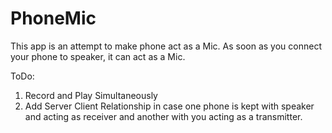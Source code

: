 # PhoneMic

This app is an attempt to make phone act as a Mic.
As soon as you connect your phone to speaker, it can act as a Mic.

ToDo:

1. Record and Play Simultaneously
2. Add Server Client Relationship in case one phone is kept with speaker and acting as receiver and another with you acting as a transmitter.
